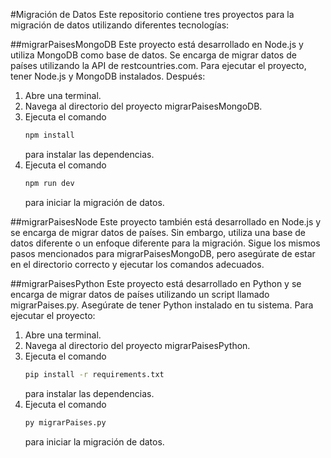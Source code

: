 #Migración de Datos
Este repositorio contiene tres proyectos para la migración de datos utilizando diferentes tecnologías:

##migrarPaisesMongoDB
Este proyecto está desarrollado en Node.js y utiliza MongoDB como base de datos. Se encarga de migrar datos de países utilizando la API de restcountries.com. Para ejecutar el proyecto, tener Node.js y MongoDB instalados. Después:

1. Abre una terminal.
2. Navega al directorio del proyecto migrarPaisesMongoDB.
3. Ejecuta el comando
   ```bash
   npm install
   ```
   para instalar las dependencias.
5. Ejecuta el comando
   ```bash
   npm run dev
   ```
   para iniciar la migración de datos.

##migrarPaisesNode
Este proyecto también está desarrollado en Node.js y se encarga de migrar datos de países. Sin embargo, utiliza una base de datos diferente o un enfoque diferente para la migración. Sigue los mismos pasos mencionados para migrarPaisesMongoDB, pero asegúrate de estar en el directorio correcto y ejecutar los comandos adecuados.

##migrarPaisesPython
Este proyecto está desarrollado en Python y se encarga de migrar datos de países utilizando un script llamado migrarPaises.py. Asegúrate de tener Python instalado en tu sistema. Para ejecutar el proyecto:

1. Abre una terminal.
2. Navega al directorio del proyecto migrarPaisesPython.
3. Ejecuta el comando
   ```bash
   pip install -r requirements.txt
    ```
   para instalar las dependencias.
5. Ejecuta el comando
   ```bash
   py migrarPaises.py
   ```
   para iniciar la migración de datos.
